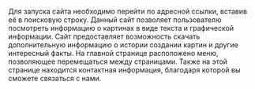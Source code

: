 Для запуска сайта необходимо перейти по адресной ссылки, вставив её в поисковую строку. 
Данный сайт позволяет пользователю посмотреть информацию о картинах в виде текста и графической информации. 
Сайт предоставляет возможность скачать дополнительную информацию о истории создании картин  и другие интересный факты. 
На главной странице расположено меню, позволяющее перемещаться между страницами. Также на этой странице находится контактная информация, благодаря которой вы сможете связаться с нами.
